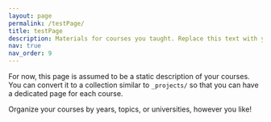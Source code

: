 ```yaml
---
layout: page
permalink: /testPage/
title: testPage
description: Materials for courses you taught. Replace this text with your description.
nav: true
nav_order: 9
---
```


For now, this page is assumed to be a static description of your courses. You can convert it to a collection similar to `_projects/` so that you can have a dedicated page for each course.

Organize your courses by years, topics, or universities, however you like!
